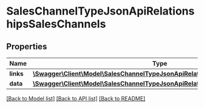 # SalesChannelTypeJsonApiRelationshipsSalesChannels

## Properties
Name | Type | Description | Notes
------------ | ------------- | ------------- | -------------
**links** | [**\Swagger\Client\Model\SalesChannelTypeJsonApiRelationshipsSalesChannelsLinks**](SalesChannelTypeJsonApiRelationshipsSalesChannelsLinks.md) |  | [optional] 
**data** | [**\Swagger\Client\Model\SalesChannelTypeJsonApiRelationshipsSalesChannelsData[]**](SalesChannelTypeJsonApiRelationshipsSalesChannelsData.md) |  | [optional] 

[[Back to Model list]](../../README.md#documentation-for-models) [[Back to API list]](../../README.md#documentation-for-api-endpoints) [[Back to README]](../../README.md)

